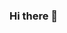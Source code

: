 ### Hi there 👋

<!--
**Kry765/Kry765** is a ✨ _special_ ✨ repository because its `README.md` (this file) appears on your GitHub profile.

Here are some ideas to get you started:

- 🔭 I’m currently working on engineering work 🧑‍🎨
- 🌱 I’m currently learning PostgreSQL and React
- 💬 Ask me about suggestions for cooperation
- ⚡ Fun fact: I like eat
-->
